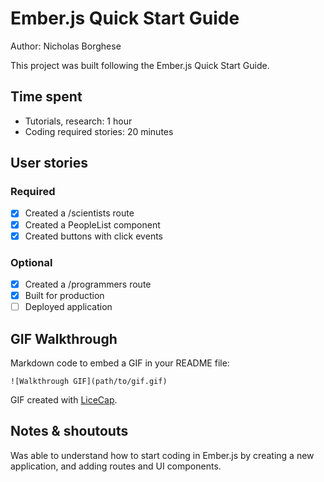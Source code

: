 # Ember.js Quick Start Guide

Author: Nicholas Borghese

This project was built following the Ember.js Quick Start Guide.

## Time spent
 * Tutorials, research: 1 hour
 * Coding required stories: 20 minutes

## User stories

### Required
 * [x] Created a /scientists route
 * [x] Created a PeopleList component
 * [x] Created buttons with click events

### Optional

 * [x] Created a /programmers route
 * [x] Built for production
 * [ ] Deployed application

## GIF Walkthrough

Markdown code to embed a GIF in your README file:
```
![Walkthrough GIF](path/to/gif.gif)
```

GIF created with [LiceCap](https://www.cockos.com/licecap/).

## Notes & shoutouts

Was able to understand how to start coding in Ember.js by creating a new application, and adding routes and UI components.
